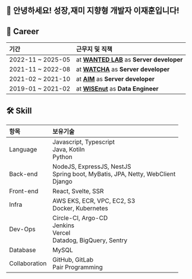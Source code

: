 ## 👋 **안녕하세요! 성장,재미 지향형 개발자 이재훈입니다!**


## 💼 **Career** 
|기간|근무지 및 직책|
|:---|:---|
|2022-11 ~ 2025-05|at **[WANTED LAB](https://www.wanted.co.kr)** as **Server developer**|
|2021-11 ~ 2022-08|at **[WATCHA](https://www.watcha.com)** as **Server developer**|
|2021-02 ~ 2021-10|at **[AIM](https://www.getaim.co)** as **Server developer**|
|2019-01 ~ 2021-02|at **[WISEnut](https://www.wisenut.com/)** as **Data Engineer**|


## 🛠 **Skill** 
|항목|보유기술|
|:---|:---|
|Language|Javascript, Typescript</br> Java, Kotiln</br> Python|
|Back-end| NodeJS, ExpressJS, NestJS</br>  Spring boot, MyBatis, JPA, Netty, WebClient</br> Django|
|Front-end| React, Svelte, SSR|
|Infra|AWS EKS, ECR, VPC, EC2, S3 </br>Docker, Kubernetes|
|Dev-Ops|Circle-CI, Argo-CD </br> Jenkins</br> Vercel </br>Datadog, BigQuery, Sentry|
|Database|MySQL|
|Collaboration|GitHub, GitLab </br> Pair Programming|

